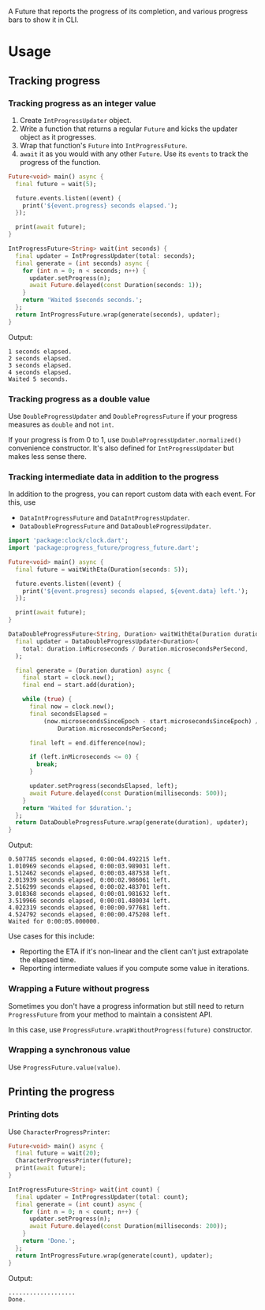 A Future that reports the progress of its completion, and various progress bars to show it in CLI.

# Usage

## Tracking progress

### Tracking progress as an integer value

1. Create `IntProgressUpdater` object.
2. Write a function that returns a regular `Future` and kicks the updater object as it progresses.
3. Wrap that function's `Future` into `IntProgressFuture`.
4. `await` it as you would with any other `Future`. Use its `events` to track the progress of the function.

```dart
Future<void> main() async {
  final future = wait(5);

  future.events.listen((event) {
    print('${event.progress} seconds elapsed.');
  });

  print(await future);
}

IntProgressFuture<String> wait(int seconds) {
  final updater = IntProgressUpdater(total: seconds);
  final generate = (int seconds) async {
    for (int n = 0; n < seconds; n++) {
      updater.setProgress(n);
      await Future.delayed(const Duration(seconds: 1));
    }
    return 'Waited $seconds seconds.';
  };
  return IntProgressFuture.wrap(generate(seconds), updater);
}
```

Output:
```
1 seconds elapsed.
2 seconds elapsed.
3 seconds elapsed.
4 seconds elapsed.
Waited 5 seconds.
```

### Tracking progress as a double value

Use `DoubleProgressUpdater` and `DoubleProgressFuture` if your progress measures as `double` and not `int`.

If your progress is from 0 to 1, use `DoubleProgressUpdater.normalized()` convenience constructor.
It's also defined for `IntProgressUpdater` but makes less sense there.

### Tracking intermediate data in addition to the progress

In addition to the progress, you can report custom data with each event.
For this, use

- `DataIntProgressFuture` and `DataIntProgressUpdater`.
- `DataDoubleProgressFuture` and `DataDoubleProgressUpdater`.

```dart
import 'package:clock/clock.dart';
import 'package:progress_future/progress_future.dart';

Future<void> main() async {
  final future = waitWithEta(Duration(seconds: 5));

  future.events.listen((event) {
    print('${event.progress} seconds elapsed, ${event.data} left.');
  });

  print(await future);
}

DataDoubleProgressFuture<String, Duration> waitWithEta(Duration duration) {
  final updater = DataDoubleProgressUpdater<Duration>(
    total: duration.inMicroseconds / Duration.microsecondsPerSecond,
  );

  final generate = (Duration duration) async {
    final start = clock.now();
    final end = start.add(duration);

    while (true) {
      final now = clock.now();
      final secondsElapsed =
          (now.microsecondsSinceEpoch - start.microsecondsSinceEpoch) /
              Duration.microsecondsPerSecond;

      final left = end.difference(now);

      if (left.inMicroseconds <= 0) {
        break;
      }

      updater.setProgress(secondsElapsed, left);
      await Future.delayed(const Duration(milliseconds: 500));
    }
    return 'Waited for $duration.';
  };
  return DataDoubleProgressFuture.wrap(generate(duration), updater);
}
```

Output:
```
0.507785 seconds elapsed, 0:00:04.492215 left.
1.010969 seconds elapsed, 0:00:03.989031 left.
1.512462 seconds elapsed, 0:00:03.487538 left.
2.013939 seconds elapsed, 0:00:02.986061 left.
2.516299 seconds elapsed, 0:00:02.483701 left.
3.018368 seconds elapsed, 0:00:01.981632 left.
3.519966 seconds elapsed, 0:00:01.480034 left.
4.022319 seconds elapsed, 0:00:00.977681 left.
4.524792 seconds elapsed, 0:00:00.475208 left.
Waited for 0:00:05.000000.
```

Use cases for this include:
- Reporting the ETA if it's non-linear and the client can't just extrapolate the elapsed time.
- Reporting intermediate values if you compute some value in iterations.

### Wrapping a Future without progress

Sometimes you don't have a progress information but still need to return `ProgressFuture`
from your method to maintain a consistent API.

In this case, use `ProgressFuture.wrapWithoutProgress(future)` constructor.

### Wrapping a synchronous value

Use `ProgressFuture.value(value)`.

## Printing the progress

### Printing dots

Use `CharacterProgressPrinter`:

```dart
Future<void> main() async {
  final future = wait(20);
  CharacterProgressPrinter(future);
  print(await future);
}

IntProgressFuture<String> wait(int count) {
  final updater = IntProgressUpdater(total: count);
  final generate = (int count) async {
    for (int n = 0; n < count; n++) {
      updater.setProgress(n);
      await Future.delayed(const Duration(milliseconds: 200));
    }
    return 'Done.';
  };
  return IntProgressFuture.wrap(generate(count), updater);
}
```

Output:
```
...................
Done.
```
